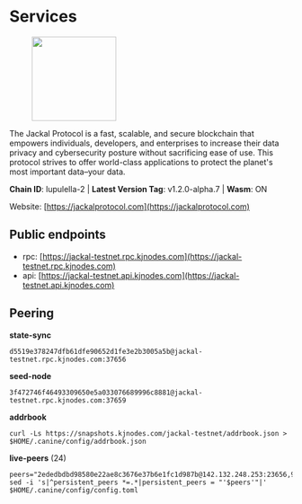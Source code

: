 # Services

<figure><img src="https://raw.githubusercontent.com/kj89/testnet_manuals/main/pingpub/logos/jackal.png" width="150" alt=""><figcaption></figcaption></figure>

The Jackal Protocol is a fast, scalable, and secure blockchain that empowers  individuals, developers, and enterprises to increase their data privacy and  cybersecurity posture without sacrificing ease of use. This protocol strives  to offer world-class applications to protect the planet's most important data–your data.

**Chain ID**: lupulella-2 | **Latest Version Tag**: v1.2.0-alpha.7 | **Wasm**: ON

Website: [https://jackalprotocol.com](https://jackalprotocol.com)


## Public endpoints

* rpc: [https://jackal-testnet.rpc.kjnodes.com](https://jackal-testnet.rpc.kjnodes.com)
* api: [https://jackal-testnet.api.kjnodes.com](https://jackal-testnet.api.kjnodes.com)

## Peering

**state-sync**

```
d5519e378247dfb61dfe90652d1fe3e2b3005a5b@jackal-testnet.rpc.kjnodes.com:37656
```

**seed-node**

```
3f472746f46493309650e5a033076689996c8881@jackal-testnet.rpc.kjnodes.com:37659
```

**addrbook**
```
curl -Ls https://snapshots.kjnodes.com/jackal-testnet/addrbook.json > $HOME/.canine/config/addrbook.json
```

**live-peers** (24)
```
peers="2ededbdbd98580e22ae8c3676e37b6e1fc1d987b@142.132.248.253:23656,9b2bbd5121265ebbf9003341e8a2e0abdbc24b67@46.228.199.8:26656,94b63fddfc78230f51aeb7ac34b9fb86bd042a77@95.217.89.23:30567,6c7100291f35132ac1b58ff7c6d05b4ce75512b7@65.108.70.119:36156,cecc087977336da1e9ccd2c50097cd9e7d5e1874@141.95.33.39:26656,0e3058446ee9b1ad449b5d3a60d5c4f92dd3785c@65.109.30.12:56656,d5519e378247dfb61dfe90652d1fe3e2b3005a5b@65.109.68.190:37656,9a2c091798681f89b11f8eea370bf9c6284437c5@167.86.115.183:26656,372111fd8c3c11a57cd34db58b2bdd8d2b6e5005@172.104.19.93:26656,09d9127972ded9e22f9f11833ed7fcfa149cf1fa@65.109.92.240:19126,5c2a752c9b1952dbed075c56c600c3a79b58c395@195.3.220.57:26906,1b191fb9ef837dec648136097f94925a15dd85ab@213.170.135.20:26516,2633208f609ac5fc77fac203dd23326ba0fc9902@185.208.207.94:26656,c28ae12dc190b2abfc578f8ed2fea90fa5ff3b1d@65.108.134.208:26656,0394449cab5a29f24dd4f37683d3b7622f27c0fc@65.108.206.118:61156,80420ad774e622bda8e1dfa9b80da11eee7eed1f@144.126.140.252:29656,a76cb9a09652ad3f62987966dda2199a0ee1bf64@65.109.90.33:17556,5eedbfbe64b942f4ab54db3842acf3bfab034c24@161.97.74.88:46656,f3e70d3de1974208af04dac6fabd657ab4abf0ff@65.108.75.107:24656,b549c1092e37db22576e31f19cbec4b1b3b36503@116.202.227.117:37656,3c6d856a429224201d78c7f28026874d10a27f57@5.75.227.78:26656,84af58201840781a0a62449d1dcdb0ad0cf5bdb3@91.223.3.144:26356,6c6c7f370febd64447770da8aec0b9d359d61565@65.109.70.23:17556,451622fd913f6119a67f67e65f3ab82c3fbea529@78.107.253.133:32656"
sed -i 's|^persistent_peers *=.*|persistent_peers = "'$peers'"|' $HOME/.canine/config/config.toml
```

